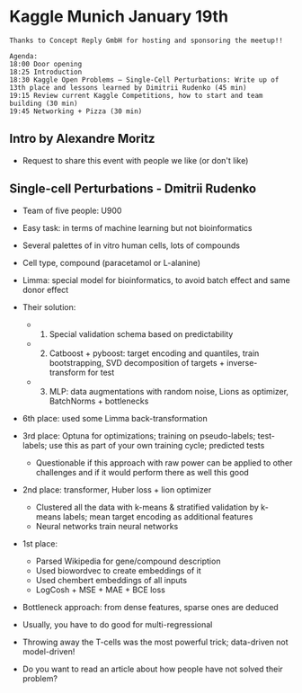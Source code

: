 # Kaggle Munich January 19th

```
Thanks to Concept Reply GmbH for hosting and sponsoring the meetup!!

Agenda:
18:00 Door opening
18:25 Introduction
18:30 Kaggle Open Problems – Single-Cell Perturbations: Write up of 13th place and lessons learned by Dimitrii Rudenko (45 min)
19:15 Review current Kaggle Competitions, how to start and team building (30 min)
19:45 Networking + Pizza (30 min)
```
## Intro by Alexandre Moritz
* Request to share this event with people we like (or don't like)

## Single-cell Perturbations - Dmitrii Rudenko
* Team of five people: U900
* Easy task: in terms of machine learning but not bioinformatics
* Several palettes of in vitro human cells, lots of compounds
* Cell type, compound (paracetamol or L-alanine)
* Limma: special model for bioinformatics, to avoid batch effect and same donor effect
* Their solution:
  * 1. Special validation schema based on predictability
  * 2. Catboost + pyboost: target encoding and quantiles, train bootstrapping, SVD decomposition of targets + inverse-transform for test
  * 3. MLP: data augmentations with random noise, Lions as optimizer, BatchNorms + bottlenecks
* 6th place: used some Limma back-transformation
* 3rd place: Optuna for optimizations; training on pseudo-labels; test-labels; use this as part of your own training cycle; predicted tests
  * Questionable if this approach with raw power can be applied to other challenges and if it would perform there as well this good
* 2nd place: transformer, Huber loss + lion optimizer
  * Clustered all the data with k-means & stratified validation by k-means labels; mean target encoding as additional features
  * Neural networks train neural networks
* 1st place:
  * Parsed Wikipedia for gene/compound description
  * Used biowordvec to create embeddings of it
  * Used chembert embeddings of all inputs
  * LogCosh + MSE + MAE + BCE loss

* Bottleneck approach: from dense features, sparse ones are deduced
* Usually, you have to do good for multi-regressional

* Throwing away the T-cells was the most powerful trick; data-driven not model-driven!
* Do you want to read an article about how people have not solved their problem?
